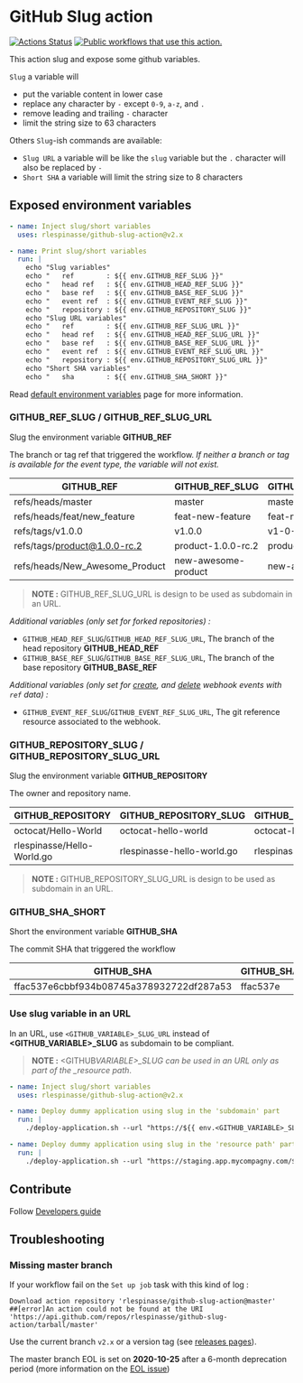 # GitHub Slug action

[![Actions Status][1]][2]
[![Public workflows that use this action.][8]][9]

This action slug and expose some github variables.

`Slug` a variable will

- put the variable content in lower case
- replace any character by `-` except `0-9`, `a-z`, and `.`
- remove leading and trailing `-` character
- limit the string size to 63 characters

Others `Slug`-ish commands are available:

- `Slug URL` a variable will be like the `slug` variable but the `.` character will also be replaced by `-`
- `Short SHA` a variable will limit the string size to 8 characters

## Exposed environment variables

```yaml
- name: Inject slug/short variables
  uses: rlespinasse/github-slug-action@v2.x

- name: Print slug/short variables
  run: |
    echo "Slug variables"
    echo "   ref        : ${{ env.GITHUB_REF_SLUG }}"
    echo "   head ref   : ${{ env.GITHUB_HEAD_REF_SLUG }}"
    echo "   base ref   : ${{ env.GITHUB_BASE_REF_SLUG }}"
    echo "   event ref  : ${{ env.GITHUB_EVENT_REF_SLUG }}"
    echo "   repository : ${{ env.GITHUB_REPOSITORY_SLUG }}"
    echo "Slug URL variables"
    echo "   ref        : ${{ env.GITHUB_REF_SLUG_URL }}"
    echo "   head ref   : ${{ env.GITHUB_HEAD_REF_SLUG_URL }}"
    echo "   base ref   : ${{ env.GITHUB_BASE_REF_SLUG_URL }}"
    echo "   event ref  : ${{ env.GITHUB_EVENT_REF_SLUG_URL }}"
    echo "   repository : ${{ env.GITHUB_REPOSITORY_SLUG_URL }}"
    echo "Short SHA variables"
    echo "   sha        : ${{ env.GITHUB_SHA_SHORT }}"
```

Read [default environment variables][3] page for more information.

### GITHUB_REF_SLUG / GITHUB_REF_SLUG_URL

Slug the environment variable **GITHUB_REF**

The branch or tag ref that triggered the workflow.
_If neither a branch or tag is available for the event type, the variable will not exist._

| GITHUB_REF                     | GITHUB_REF_SLUG     | GITHUB_REF_SLUG_URL |
| ------------------------------ | ------------------- | ------------------- |
| refs/heads/master              | master              | master              |
| refs/heads/feat/new_feature    | feat-new-feature    | feat-new-feature    |
| refs/tags/v1.0.0               | v1.0.0              | v1-0-0              |
| refs/tags/product@1.0.0-rc.2   | product-1.0.0-rc.2  | product-1-0-0-rc-2  |
| refs/heads/New_Awesome_Product | new-awesome-product | new-awesome-product |

> **NOTE :**
> GITHUB_REF_SLUG_URL is design to be used as subdomain in an URL.

_Additional variables (only set for forked repositories) :_

- `GITHUB_HEAD_REF_SLUG`/`GITHUB_HEAD_REF_SLUG_URL`, The branch of the head repository **GITHUB_HEAD_REF**
- `GITHUB_BASE_REF_SLUG`/`GITHUB_BASE_REF_SLUG_URL`, The branch of the base repository **GITHUB_BASE_REF**

_Additional variables (only set for [create][4], and [delete][5] webhook events with `ref` data) :_

- `GITHUB_EVENT_REF_SLUG`/`GITHUB_EVENT_REF_SLUG_URL`, The git reference resource associated to the webhook.

### GITHUB_REPOSITORY_SLUG / GITHUB_REPOSITORY_SLUG_URL

Slug the environment variable **GITHUB_REPOSITORY**

The owner and repository name.

| GITHUB_REPOSITORY          | GITHUB_REPOSITORY_SLUG     | GITHUB_REPOSITORY_SLUG_URL |
| -------------------------- | -------------------------- | -------------------------- |
| octocat/Hello-World        | octocat-hello-world        | octocat-hello-world        |
| rlespinasse/Hello-World.go | rlespinasse-hello-world.go | rlespinasse-hello-world-go |

> **NOTE :**
> GITHUB_REPOSITORY_SLUG_URL is design to be used as subdomain in an URL.

### GITHUB_SHA_SHORT

Short the environment variable **GITHUB_SHA**

The commit SHA that triggered the workflow

| GITHUB_SHA                               | GITHUB_SHA_SHORT |
| ---------------------------------------- | ---------------- |
| ffac537e6cbbf934b08745a378932722df287a53 | ffac537e         |

### Use slug variable in an URL

In an URL, use `<GITHUB_VARIABLE>_SLUG_URL` instead of **<GITHUB_VARIABLE>\_SLUG** as subdomain to be compliant.

> **NOTE :**
> <GITHUB*VARIABLE>\_SLUG can be used in an URL only as part of the \_resource path*.

```yaml
- name: Inject slug/short variables
  uses: rlespinasse/github-slug-action@v2.x

- name: Deploy dummy application using slug in the 'subdomain' part
  run: |
    ./deploy-application.sh --url "https://${{ env.<GITHUB_VARIABLE>_SLUG_URL }}.staging.app.mycompagny.com"

- name: Deploy dummy application using slug in the 'resource path' part
  run: |
    ./deploy-application.sh --url "https://staging.app.mycompagny.com/${{ env.<GITHUB_VARIABLE>_SLUG }}"
```

## Contribute

Follow [Developers guide](DEVELOPERS.md)

## Troubleshooting

### Missing master branch

If your workflow fail on the `Set up job` task with this kind of log :

```text
Download action repository 'rlespinasse/github-slug-action@master'
##[error]An action could not be found at the URI 'https://api.github.com/repos/rlespinasse/github-slug-action/tarball/master'
```

Use the current branch `v2.x` or a version tag (see [releases pages][6]).

The master branch EOL is set on **2020-10-25** after a 6-month deprecation period (more information on the [EOL issue][7])

[1]: https://github.com/rlespinasse/github-slug-action/workflows/Build/badge.svg
[2]: https://github.com/rlespinasse/github-slug-action/actions
[3]: https://help.github.com/en/actions/configuring-and-managing-workflows/using-environment-variables#default-environment-variables
[4]: https://docs.github.com/en/developers/webhooks-and-events/webhook-events-and-payloads#create
[5]: https://docs.github.com/en/developers/webhooks-and-events/webhook-events-and-payloads#delete
[6]: https://github.com/rlespinasse/github-slug-action/releases
[7]: https://github.com/rlespinasse/github-slug-action/issues/15
[8]: https://img.shields.io/endpoint?url=https%3A%2F%2Fapi-git-master.endbug.vercel.app%2Fapi%2Fgithub-actions%2Fused-by%3Faction%3Drlespinasse%2Fgithub-slug-action%26badge%3Dtrue
[9]: https://github.com/search?o=desc&q=rlespinasse%2Frlespinasse/github-slug-action+path%3A.github%2Fworkflows+language%3AYAML&s=&type=Code
